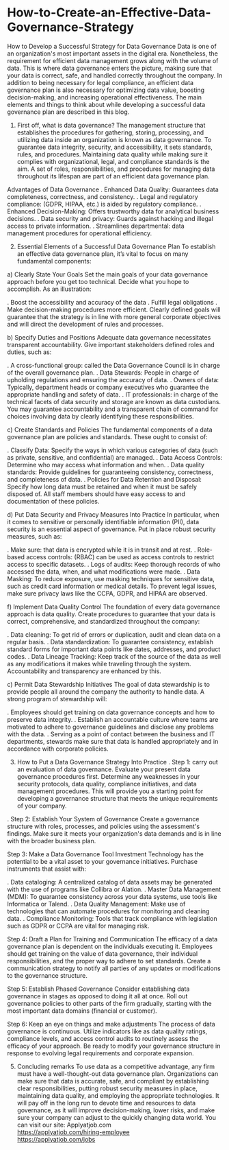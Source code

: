 # How-to-Create-an-Effective-Data-Governance-Strategy
How to Develop a Successful Strategy for Data Governance
Data is one of an organization's most important assets in the digital era. Nonetheless, the requirement for efficient data management grows along with the volume of data. This is where data governance enters the picture, making sure that your data is correct, safe, and handled correctly throughout the company. In addition to being necessary for legal compliance, an efficient data governance plan is also necessary for optimizing data value, boosting decision-making, and increasing operational effectiveness. The main elements and things to think about while developing a successful data governance plan are described in this blog.

1. First off, what is data governance?
The management structure that establishes the procedures for gathering, storing, processing, and utilizing data inside an organization is known as data governance. To guarantee data integrity, security, and accessibility, it sets standards, rules, and procedures. Maintaining data quality while making sure it complies with organizational, legal, and compliance standards is the aim. A set of roles, responsibilities, and procedures for managing data throughout its lifespan are part of an efficient data governance plan.

Advantages of Data Governance
. Enhanced Data Quality: Guarantees data completeness, correctness, and consistency.
. Legal and regulatory compliance: (GDPR, HIPAA, etc.) is aided by regulatory compliance.
. Enhanced Decision-Making: Offers trustworthy data for analytical business decisions.
. Data security and privacy: Guards against hacking and illegal access to private information.
. Streamlines departmental: data management procedures for operational efficiency.

2. Essential Elements of a Successful Data Governance Plan
To establish an effective data governance plan, it’s vital to focus on many fundamental components:

a) Clearly State Your Goals
Set the main goals of your data governance approach before you get too technical. Decide what you hope to accomplish. As an illustration:

. Boost the accessibility and accuracy of the data
. Fulfill legal obligations
. Make decision-making procedures more efficient.
Clearly defined goals will guarantee that the strategy is in line with more general corporate objectives and will direct the development of rules and processes.

b) Specify Duties and Positions
Adequate data governance necessitates transparent accountability. Give important stakeholders defined roles and duties, such as:

. A cross-functional group: called the Data Governance Council is in charge of the overall governance plan.
. Data Stewards: People in charge of upholding regulations and ensuring the accuracy of data.
. Owners of data: Typically, department heads or company executives who guarantee the appropriate handling and safety of data.
. IT professionals: in charge of the technical facets of data security and storage are known as data custodians.
You may guarantee accountability and a transparent chain of command for choices involving data by clearly identifying these responsibilities.

c) Create Standards and Policies
The fundamental components of a data governance plan are policies and standards. These ought to consist of:

. Classify Data: Specify the ways in which various categories of data (such as private, sensitive, and confidential) are managed.
. Data Access Controls: Determine who may access what information and when.
. Data quality standards: Provide guidelines for guaranteeing consistency, correctness, and completeness of data.
. Policies for Data Retention and Disposal: Specify how long data must be retained and when it must be safely disposed of.
All staff members should have easy access to and documentation of these policies.

d) Put Data Security and Privacy Measures Into Practice
In particular, when it comes to sensitive or personally identifiable information (PII), data security is an essential aspect of governance. Put in place robust security measures, such as:

. Make sure: that data is encrypted while it is in transit and at rest.
. Role-based access controls: (RBAC) can be used as access controls to restrict access to specific datasets.
. Logs of audits: Keep thorough records of who accessed the data, when, and what modifications were made.
. Data Masking: To reduce exposure, use masking techniques for sensitive data, such as credit card information or medical details.
To prevent legal issues, make sure privacy laws like the CCPA, GDPR, and HIPAA are observed.

f) Implement Data Quality Control
The foundation of every data governance approach is data quality. Create procedures to guarantee that your data is correct, comprehensive, and standardized throughout the company:

. Data cleaning: To get rid of errors or duplication, audit and clean data on a regular basis.
. Data standardization: To guarantee consistency, establish standard forms for important data points like dates, addresses, and product codes.
. Data Lineage Tracking: Keep track of the source of the data as well as any modifications it makes while traveling through the system. Accountability and transparency are enhanced by this.

c) Permit Data Stewardship Initiatives
The goal of data stewardship is to provide people all around the company the authority to handle data. A strong program of stewardship will:

. Employees should get training on data governance concepts and how to preserve data integrity.
. Establish an accountable culture where teams are motivated to adhere to governance guidelines and disclose any problems with the data.
. Serving as a point of contact between the business and IT departments, stewards make sure that data is handled appropriately and in accordance with corporate policies.

3. How to Put a Data Governance Strategy Into Practice
. Step 1: carry out an evaluation of data governance.
Evaluate your present data governance procedures first. Determine any weaknesses in your security protocols, data quality, compliance initiatives, and data management procedures. This will provide you a starting point for developing a governance structure that meets the unique requirements of your company.

. Step 2: Establish Your System of Governance
Create a governance structure with roles, processes, and policies using the assessment's findings. Make sure it meets your organization's data demands and is in line with the broader business plan.

Step 3: Make a Data Governance Tool Investment
Technology has the potential to be a vital asset to your governance initiatives. Purchase instruments that assist with:

. Data cataloging: A centralized catalog of data assets may be generated with the use of programs like Collibra or Alation.
. Master Data Management (MDM): To guarantee consistency across your data systems, use tools like Informatica or Talend.
. Data Quality Management: Make use of technologies that can automate procedures for monitoring and cleaning data.
. Compliance Monitoring: Tools that track compliance with legislation such as GDPR or CCPA are vital for managing risk.

Step 4: Draft a Plan for Training and Communication
The efficacy of a data governance plan is dependent on the individuals executing it. Employees should get training on the value of data governance, their individual responsibilities, and the proper way to adhere to set standards. Create a communication strategy to notify all parties of any updates or modifications to the governance structure.

Step 5: Establish Phased Governance
Consider establishing data governance in stages as opposed to doing it all at once. Roll out governance policies to other parts of the firm gradually, starting with the most important data domains (financial or customer).

Step 6: Keep an eye on things and make adjustments
The process of data governance is continuous. Utilize indicators like as data quality ratings, compliance levels, and access control audits to routinely assess the efficacy of your approach. Be ready to modify your governance structure in response to evolving legal requirements and corporate expansion.

5. Concluding remarks
To use data as a competitive advantage, any firm must have a well-thought-out data governance plan. Organizations can make sure that data is accurate, safe, and compliant by establishing clear responsibilities, putting robust security measures in place, maintaining data quality, and employing the appropriate technologies. It will pay off in the long run to devote time and resources to data governance, as it will improve decision-making, lower risks, and make sure your company can adjust to the quickly changing data world.
You can visit our site: Applyatjob.com<br>
 https://applyatjob.com/hiring-employee<br>
https://applyatjob.com/jobs
